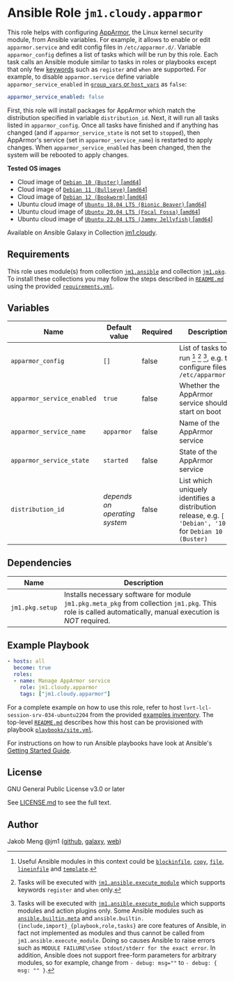 # Ansible Role `jm1.cloudy.apparmor`

This role helps with configuring [AppArmor][apparmor], the Linux kernel security module, from Ansible variables. For
example, it allows to enable or edit `apparmor.service` and edit config files in `/etc/apparmor.d/`. Variable
`apparmor_config` defines a list of tasks which will be run by this role. Each task calls an Ansible module similar to
tasks in roles or playbooks except that only few [keywords][playbooks-keywords] such as `register` and  `when` are
supported. For example, to disable `apparmor.service` define variable `apparmor_service_enabled` in [`group_vars` or
`host_vars`][ansible-inventory] as `false`:

```yml
apparmor_service_enabled: false
```

First, this role will install packages for AppArmor which match the distribution specified in variable
`distribution_id`. Next, it will run all tasks listed in `apparmor_config`. Once all tasks have finished and if
anything has changed (and if `apparmor_service_state` is not set to `stopped`), then AppArmor's service (set in
`apparmor_service_name`) is restarted to apply changes. When `apparmor_service_enabled` has been changed, then the
system will be rebooted to apply changes.

[ansible-inventory]: https://docs.ansible.com/ansible/latest/user_guide/intro_inventory.html
[apparmor]: https://apparmor.net/
[playbooks-keywords]: https://docs.ansible.com/ansible/latest/reference_appendices/playbooks_keywords.html

**Tested OS images**
- Cloud image of [`Debian 10 (Buster)` \[`amd64`\]](https://cdimage.debian.org/cdimage/openstack/current/)
- Cloud image of [`Debian 11 (Bullseye)` \[`amd64`\]](https://cdimage.debian.org/images/cloud/bullseye/latest/)
- Cloud image of [`Debian 12 (Bookworm)` \[`amd64`\]](https://cdimage.debian.org/images/cloud/bookworm/)
- Ubuntu cloud image of [`Ubuntu 18.04 LTS (Bionic Beaver)` \[`amd64`\]](https://cloud-images.ubuntu.com/bionic/current/)
- Ubuntu cloud image of [`Ubuntu 20.04 LTS (Focal Fossa)` \[`amd64`\]](https://cloud-images.ubuntu.com/focal/)
- Ubuntu cloud image of [`Ubuntu 22.04 LTS (Jammy Jellyfish)` \[`amd64`\]](https://cloud-images.ubuntu.com/jammy/)

Available on Ansible Galaxy in Collection [jm1.cloudy](https://galaxy.ansible.com/jm1/cloudy).

## Requirements

This role uses module(s) from collection [`jm1.ansible`][galaxy-jm1-ansible] and collection [`jm1.pkg`][galaxy-jm1-pkg].
To install these collections you may follow the steps described in [`README.md`][jm1-cloudy-readme] using the provided
[`requirements.yml`][jm1-cloudy-requirements].

[galaxy-jm1-ansible]: https://galaxy.ansible.com/jm1/ansible
[galaxy-jm1-pkg]: https://galaxy.ansible.com/jm1/pkg
[jm1-cloudy-readme]: ../../README.md
[jm1-cloudy-requirements]: ../../requirements.yml

## Variables

| Name                       | Default value                  | Required | Description |
| -------------------------- | ------------------------------ | -------- | ----------- |
| `apparmor_config`          | `[]`                           | false    | List of tasks to run [^example-modules] [^supported-keywords] [^supported-modules], e.g. to configure files in `/etc/apparmor.d/` |
| `apparmor_service_enabled` | `true`                         | false    | Whether the AppArmor service should start on boot |
| `apparmor_service_name`    | `apparmor`                     | false    | Name of the AppArmor service |
| `apparmor_service_state`   | `started`                      | false    | State of the AppArmor service |
| `distribution_id`          | *depends on operating system*  | false    | List which uniquely identifies a distribution release, e.g. `[ 'Debian', '10' ]` for `Debian 10 (Buster)` |

[^supported-modules]: Tasks will be executed with [`jm1.ansible.execute_module`][jm1-ansible-execute-module] which
supports modules and action plugins only. Some Ansible modules such as [`ansible.builtin.meta`][ansible-builtin-meta]
and `ansible.builtin.{include,import}_{playbook,role,tasks}` are core features of Ansible, in fact not implemented as
modules and thus cannot be called from `jm1.ansible.execute_module`. Doing so causes Ansible to raise errors such as
`MODULE FAILURE\nSee stdout/stderr for the exact error`. In addition, Ansible does not support free-form parameters
for arbitrary modules, so for example, change from `- debug: msg=""` to `- debug: { msg: "" }`.

[^supported-keywords]: Tasks will be executed with [`jm1.ansible.execute_module`][jm1-ansible-execute-module] which
supports keywords `register` and `when` only.

[^example-modules]: Useful Ansible modules in this context could be [`blockinfile`][ansible-builtin-blockinfile],
[`copy`][ansible-builtin-copy], [`file`][ansible-builtin-file], [`lineinfile`][ansible-builtin-lineinfile] and
[`template`][ansible-builtin-template].

[ansible-builtin-blockinfile]: https://docs.ansible.com/ansible/latest/collections/ansible/builtin/blockinfile_module.html
[ansible-builtin-copy]: https://docs.ansible.com/ansible/latest/collections/ansible/builtin/copy_module.html
[ansible-builtin-file]: https://docs.ansible.com/ansible/latest/collections/ansible/builtin/file_module.html
[ansible-builtin-lineinfile]: https://docs.ansible.com/ansible/latest/collections/ansible/builtin/lineinfile_module.html
[ansible-builtin-meta]: https://docs.ansible.com/ansible/latest/collections/ansible/builtin/meta_module.html
[ansible-builtin-template]: https://docs.ansible.com/ansible/latest/collections/ansible/builtin/template_module.html
[jm1-ansible-execute-module]: https://github.com/JM1/ansible-collection-jm1-ansible/blob/master/plugins/modules/execute_module.py

## Dependencies

| Name               | Description                                                                                                                                                 |
| ------------------ | ----------------------------------------------------------------------------------------------------------------------------------------------------------- |
| `jm1.pkg.setup`    | Installs necessary software for module `jm1.pkg.meta_pkg` from collection `jm1.pkg`. This role is called automatically, manual execution is *NOT* required. |

## Example Playbook

```yml
- hosts: all
  become: true
  roles:
  - name: Manage AppArmor service
    role: jm1.cloudy.apparmor
    tags: ["jm1.cloudy.apparmor"]
```

For a complete example on how to use this role, refer to host `lvrt-lcl-session-srv-034-ubuntu2204` from the provided
[examples inventory][inventory-example]. The top-level [`README.md`][jm1-cloudy-readme] describes how this host can be
provisioned with playbook [`playbooks/site.yml`][playbook-site-yml].

[inventory-example]: ../../inventory/
[playbook-site-yml]: ../../playbooks/site.yml

For instructions on how to run Ansible playbooks have look at Ansible's
[Getting Started Guide](https://docs.ansible.com/ansible/latest/network/getting_started/first_playbook.html).

## License

GNU General Public License v3.0 or later

See [LICENSE.md](../../LICENSE.md) to see the full text.

## Author

Jakob Meng
@jm1 ([github](https://github.com/jm1), [galaxy](https://galaxy.ansible.com/jm1), [web](http://www.jakobmeng.de))
